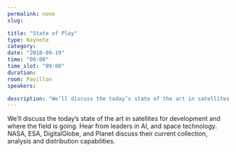 ```yaml
---
permalink: none
slug:

title: "State of Play"
type: Keynote
category:
date: "2018-09-19"
time: "09:00"
time_slot: "09:00"
duration:
room: Pavillon
speakers:

description: "We’ll discuss the today’s state of the art in satellites for development and where the field is going. Hear from leaders in AI, and space technology. NASA, ESA, DigitalGlobe, and Planet discuss their current collection, analysis and distribution capabilities."
---
```

We’ll discuss the today’s state of the art in satellites for development and where the field is going. Hear from leaders in AI, and space technology. NASA, ESA, DigitalGlobe, and Planet discuss their current collection, analysis and distribution capabilities.
